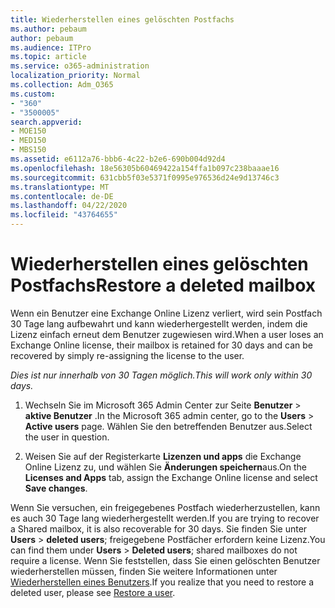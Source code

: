 ```yaml
---
title: Wiederherstellen eines gelöschten Postfachs
ms.author: pebaum
author: pebaum
ms.audience: ITPro
ms.topic: article
ms.service: o365-administration
localization_priority: Normal
ms.collection: Adm_O365
ms.custom:
- "360"
- "3500005"
search.appverid:
- MOE150
- MED150
- MBS150
ms.assetid: e6112a76-bbb6-4c22-b2e6-690b004d92d4
ms.openlocfilehash: 18e56305b60469422a154ffa1b097c238baaae16
ms.sourcegitcommit: 631cbb5f03e5371f0995e976536d24e9d13746c3
ms.translationtype: MT
ms.contentlocale: de-DE
ms.lasthandoff: 04/22/2020
ms.locfileid: "43764655"
---
```

# <a name="restore-a-deleted-mailbox"></a><span data-ttu-id="4a5a3-102">Wiederherstellen eines gelöschten Postfachs</span><span class="sxs-lookup"><span data-stu-id="4a5a3-102">Restore a deleted mailbox</span></span>

<span data-ttu-id="4a5a3-103">Wenn ein Benutzer eine Exchange Online Lizenz verliert, wird sein Postfach 30 Tage lang aufbewahrt und kann wiederhergestellt werden, indem die Lizenz einfach erneut dem Benutzer zugewiesen wird.</span><span class="sxs-lookup"><span data-stu-id="4a5a3-103">When a user loses an Exchange Online license, their mailbox is retained for 30 days and can be recovered by simply re-assigning the license to the user.</span></span>
  
 <span data-ttu-id="4a5a3-104">*Dies ist nur innerhalb von 30 Tagen möglich.*</span><span class="sxs-lookup"><span data-stu-id="4a5a3-104">*This will work only within 30 days.*</span></span>  
  
1. <span data-ttu-id="4a5a3-105">Wechseln Sie im Microsoft 365 Admin Center zur Seite **Benutzer** \> **aktive Benutzer** .</span><span class="sxs-lookup"><span data-stu-id="4a5a3-105">In the Microsoft 365 admin center, go to the **Users** \> **Active users** page.</span></span> <span data-ttu-id="4a5a3-106">Wählen Sie den betreffenden Benutzer aus.</span><span class="sxs-lookup"><span data-stu-id="4a5a3-106">Select the user in question.</span></span>

2. <span data-ttu-id="4a5a3-107">Weisen Sie auf der Registerkarte **Lizenzen und apps** die Exchange Online Lizenz zu, und wählen Sie **Änderungen speichern**aus.</span><span class="sxs-lookup"><span data-stu-id="4a5a3-107">On the **Licenses and Apps** tab, assign the Exchange Online license and select **Save changes**.</span></span>

<span data-ttu-id="4a5a3-108">Wenn Sie versuchen, ein freigegebenes Postfach wiederherzustellen, kann es auch 30 Tage lang wiederhergestellt werden.</span><span class="sxs-lookup"><span data-stu-id="4a5a3-108">If you are trying to recover a Shared mailbox, it is also recoverable for 30 days.</span></span> <span data-ttu-id="4a5a3-109">Sie finden Sie unter **Users** \> **deleted users**; freigegebene Postfächer erfordern keine Lizenz.</span><span class="sxs-lookup"><span data-stu-id="4a5a3-109">You can find them under **Users** \> **Deleted users**; shared mailboxes do not require a license.</span></span> <span data-ttu-id="4a5a3-110">Wenn Sie feststellen, dass Sie einen gelöschten Benutzer wiederherstellen müssen, finden Sie weitere Informationen unter [Wiederherstellen eines Benutzers](https://docs.microsoft.com/office365/admin/add-users/restore-user).</span><span class="sxs-lookup"><span data-stu-id="4a5a3-110">If you realize that you need to restore a deleted user, please see [Restore a user](https://docs.microsoft.com/office365/admin/add-users/restore-user).</span></span>
  
